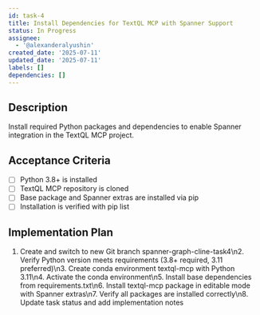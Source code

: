 ```yaml
---
id: task-4
title: Install Dependencies for TextQL MCP with Spanner Support
status: In Progress
assignee:
  - '@alexanderalyushin'
created_date: '2025-07-11'
updated_date: '2025-07-11'
labels: []
dependencies: []
---
```


## Description

Install required Python packages and dependencies to enable Spanner integration in the TextQL MCP project.

## Acceptance Criteria

- [ ] Python 3.8+ is installed
- [ ] TextQL MCP repository is cloned
- [ ] Base package and Spanner extras are installed via pip
- [ ] Installation is verified with pip list

## Implementation Plan

1. Create and switch to new Git branch spanner-graph-cline-task4\n2. Verify Python version meets requirements (3.8+ required, 3.11 preferred)\n3. Create conda environment textql-mcp with Python 3.11\n4. Activate the conda environment\n5. Install base dependencies from requirements.txt\n6. Install textql-mcp package in editable mode with Spanner extras\n7. Verify all packages are installed correctly\n8. Update task status and add implementation notes
